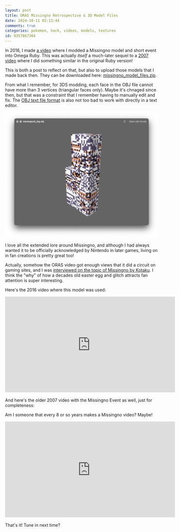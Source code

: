 ```yaml
---
layout: post
title: ORAS Missingno Retrospective & 3D Model Files
date: 2024-10-11 02:13:44
comments: true
categories: pokemon, hack, videos, models, textures
id: 0357867364
---
```


In 2016, I made [a video](https://www.youtube.com/embed/7eVWhewLnEY) where I modded a Missingno model and short event into Omega Ruby. This was actually _itself_ a much-later sequel to a [2007 video](https://www.youtube.com/watch?v=xvVCTKdhOZk) where I did something similar in the original Ruby version!

This is both a post to reflect on that, but also to upload those models that I made back then. They can be downloaded here: [missingno_model_files.zip](./missingno_model_files.zip).

From what I remember, for 3DS modding, each face in the OBJ file cannot have more than 3 vertices (triangular faces only). Maybe it's chnaged since then, but that was a constraint that I remember having to manually edit and fix. The [OBJ text file format](https://en.wikipedia.org/wiki/Wavefront_.obj_file) is also not too bad to work with directly in a text editor.

![missingno 3d model preview](missingno_model.png)

I love all the extended lore around Missingno, and although I had always wanted it to be officially acknowledged by Nintendo in later games, living on in fan creations is pretty great too!

Actually, somehow the ORAS video got enough views that it did a circuit on gaming sites, and I was [interviewed on the topic of Missingno by Kotaku](https://kotaku.com/someone-hacked-missingno-into-a-modern-pokemon-game-1788292004). I think the "why" of how a decades old easter egg and glitch attracts fan attention is super interesting.

Here's the 2016 video where this model was used:

<iframe width="560" height="315" src="https://www.youtube.com/embed/7eVWhewLnEY" title="YouTube video player" frameborder="0" allow="accelerometer; autoplay; clipboard-write; encrypted-media; gyroscope; picture-in-picture; web-share" referrerpolicy="strict-origin-when-cross-origin" allowfullscreen></iframe>

And here's the older 2007 video with the Missingno Event as well, just for completeness:

Am I someone that every 8 or so years makes a Missingno video? Maybe!

<iframe width="560" height="315" src="https://www.youtube.com/embed/xvVCTKdhOZk?si=kNdmfaBurp5WgOA6" title="YouTube video player" frameborder="0" allow="accelerometer; autoplay; clipboard-write; encrypted-media; gyroscope; picture-in-picture; web-share" referrerpolicy="strict-origin-when-cross-origin" allowfullscreen></iframe>

That's it! Tune in next time?